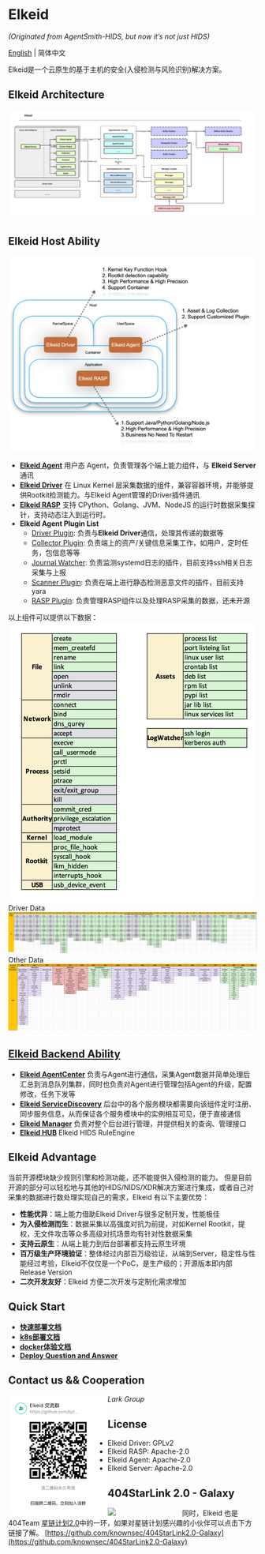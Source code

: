 # Elkeid

*(Originated from AgentSmith-HIDS, but now it’s not just HIDS)*

[English](README.md) | 简体中文

Elkeid是一个云原生的基于主机的安全(入侵检测与风险识别)解决方案。

## Elkeid Architecture

<img src="server/docs/server.png"/>

##  Elkeid Host Ability
<img src="./Ability_1.png"/>

* **[Elkeid Agent](https://github.com/bytedance/Elkeid/blob/main/agent/README-zh_CN.md)** 用户态 Agent，负责管理各个端上能力组件，与 **Elkeid Server** 通讯
* **[Elkeid Driver](https://github.com/bytedance/Elkeid/blob/main/driver/README-zh_CN.md)** 在 Linux Kernel 层采集数据的组件，兼容容器环境，并能够提供Rootkit检测能力。与Elkeid Agent管理的Driver插件通讯
* **[Elkeid RASP](https://github.com/bytedance/Elkeid/tree/main/rasp)** 支持 CPython、Golang、JVM、NodeJS 的运行时数据采集探针，支持动态注入到运行时。
* **Elkeid Agent Plugin List**
  * [Driver Plugin](https://github.com/bytedance/Elkeid/tree/main/plugins/driver): 负责与**Elkeid Driver**通信，处理其传递的数据等
  * [Collector Plugin](https://github.com/bytedance/Elkeid/tree/main/plugins/collector): 负责端上的资产/关键信息采集工作，如用户，定时任务，包信息等等
  * [Journal Watcher](https://github.com/bytedance/Elkeid/tree/main/plugins/journal_watcher): 负责监测systemd日志的插件，目前支持ssh相关日志采集与上报
  * [Scanner Plugin](https://github.com/bytedance/Elkeid/blob/main/plugins/scanner): 负责在端上进行静态检测恶意文件的插件，目前支持yara
  * [RASP Plugin](https://github.com/bytedance/Elkeid/tree/main/rasp/plugin): 负责管理RASP组件以及处理RASP采集的数据，还未开源
  

以上组件可以提供以下数据：
<img src="./data_index.png"/>
Driver Data
<img src="./data1.png"/>
Other Data
<img src="./data2.png"/>


## [Elkeid Backend Ability](https://github.com/bytedance/Elkeid/blob/main/server/README-zh_CN.md)
* **[Elkeid AgentCenter](https://github.com/bytedance/Elkeid/tree/main/server/agent_center)** 负责与Agent进行通信，采集Agent数据并简单处理后汇总到消息队列集群，同时也负责对Agent进行管理包括Agent的升级，配置修改，任务下发等
* **[Elkeid ServiceDiscovery](https://github.com/bytedance/Elkeid/tree/main/server/service_discovery)** 后台中的各个服务模块都需要向该组件定时注册、同步服务信息，从而保证各个服务模块中的实例相互可见，便于直接通信
* **[Elkeid Manager](https://github.com/bytedance/Elkeid/tree/main/server/manager)** 负责对整个后台进行管理，并提供相关的查询、管理接口
* **[Elkeid HUB](https://github.com/bytedance/Elkeid-HUB)** Elkeid HIDS RuleEngine

## Elkeid Advantage
当前开源模块缺少规则引擎和检测功能，还不能提供入侵检测的能力。 但是目前开源的部分可以轻松地与其他的HIDS/NIDS/XDR解决方案进行集成，或者自己对采集的数据进行数处理实现自己的需求，Elkeid 有以下主要优势：

* **性能优异**：端上能力借助Elkeid Driver与很多定制开发，性能极佳
* **为入侵检测而生**：数据采集以高强度对抗为前提，对如Kernel Rootkit，提权，无文件攻击等众多高级对抗场景均有针对性数据采集
* **支持云原生**：从端上能力到后台部署都支持云原生环境
* **百万级生产环境验证**：整体经过内部百万级验证，从端到Server，稳定性与性能经过考验，Elkeid不仅仅是一个PoC，是生产级的；开源版本即内部Release Version
* **二次开发友好**：Elkeid 方便二次开发与定制化需求增加

## Quick Start
* **[快速部署文档](server/docs/quick-start-zh_CN.md)**
* **[k8s部署文档](server/docs/kubenates-install-zh_CN.md)**
* **[docker体验文档](server/docs/docker-install-zh_CN.md)**
* **[Deploy Question and Answer](server/docs/qa-zh_CN.md)**

## Contact us && Cooperation

<img src="./Lark.png" width="40%" style="float:left;"/>

*Lark Group*

## License
* Elkeid Driver: GPLv2
* Elkeid RASP: Apache-2.0
* Elkeid Agent: Apache-2.0
* Elkeid Server: Apache-2.0


## 404StarLink 2.0 - Galaxy
<img src="https://github.com/knownsec/404StarLink-Project/raw/master/logo.png" width="30%" style="float:left;"/>

同时，Elkeid 也是 404Team [星链计划2.0](https://github.com/knownsec/404StarLink2.0-Galaxy)中的一环，如果对星链计划感兴趣的小伙伴可以点击下方链接了解。
[https://github.com/knownsec/404StarLink2.0-Galaxy](https://github.com/knownsec/404StarLink2.0-Galaxy)
